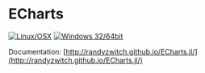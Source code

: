 # ECharts

[![Linux/OSX](https://travis-ci.org/randyzwitch/ECharts.jl.svg?branch=master)](https://travis-ci.org/randyzwitch/ECharts.jl)
[![Windows 32/64bit ](https://ci.appveyor.com/api/projects/status/gjtp90yuv6wy87wn?svg=true)](https://ci.appveyor.com/project/randyzwitch/echarts-jl)


Documentation: [http://randyzwitch.github.io/ECharts.jl/](http://randyzwitch.github.io/ECharts.jl/)
